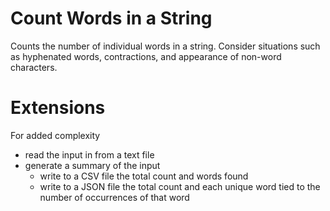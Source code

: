# Count Words in a String

Counts the number of individual words in a string. Consider situations such
as hyphenated words, contractions, and appearance of non-word characters.

# Extensions

For added complexity

- read the input in from a text file
- generate a summary of the input
  - write to a CSV file the total count and words found
  - write to a JSON file the total count and each unique word tied to the
    number of occurrences of that word
